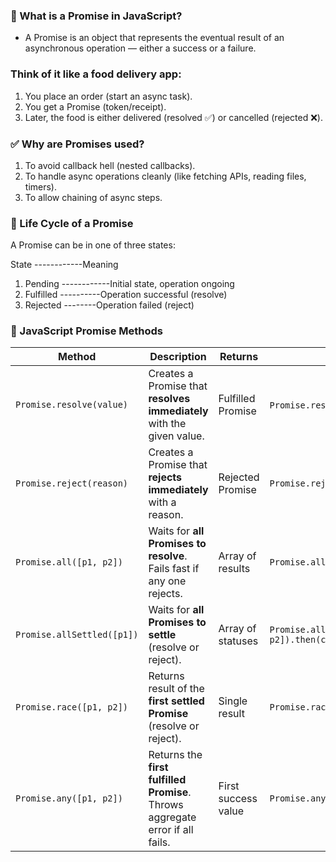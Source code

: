 ### 🧠 What is a Promise in JavaScript?
- A Promise is an object that represents the eventual result of an asynchronous operation — either a success or a failure.

### Think of it like a food delivery app:

1. You place an order (start an async task).
2. You get a Promise (token/receipt).
3. Later, the food is either delivered (resolved ✅) or cancelled (rejected ❌).

### ✅ Why are Promises used?

1. To avoid callback hell (nested callbacks).
2. To handle async operations cleanly (like fetching APIs, reading files, timers).
3. To allow chaining of async steps.


### 🔄 Life Cycle of a Promise
A Promise can be in one of three states:


State	------------Meaning
1. Pending	------------Initial state, operation ongoing
2. Fulfilled ----------Operation successful (resolve)
3. Rejected	--------Operation failed (reject)


### 🔗 JavaScript Promise Methods

| Method                       | Description                                                                  | Returns              | Example                                                                 |
|-----------------------------|------------------------------------------------------------------------------|----------------------|-------------------------------------------------------------------------|
| `Promise.resolve(value)`    | Creates a Promise that **resolves immediately** with the given value.        | Fulfilled Promise    | `Promise.resolve(42).then(console.log)` → `42`                          |
| `Promise.reject(reason)`    | Creates a Promise that **rejects immediately** with a reason.                | Rejected Promise     | `Promise.reject("Error").catch(console.error)`                          |
| `Promise.all([p1, p2])`     | Waits for **all Promises to resolve**. Fails fast if any one rejects.        | Array of results     | `Promise.all([p1, p2]).then(console.log)`                               |
| `Promise.allSettled([p1])`  | Waits for **all Promises to settle** (resolve or reject).                   | Array of statuses    | `Promise.allSettled([p1, p2]).then(console.log)`                        |
| `Promise.race([p1, p2])`    | Returns result of the **first settled Promise** (resolve or reject).         | Single result        | `Promise.race([p1, p2]).then(console.log)`                              |
| `Promise.any([p1, p2])`     | Returns the **first fulfilled Promise**. Throws aggregate error if all fails.    | First success value  | `Promise.any([p1, p2]).then(console.log)`                               |
